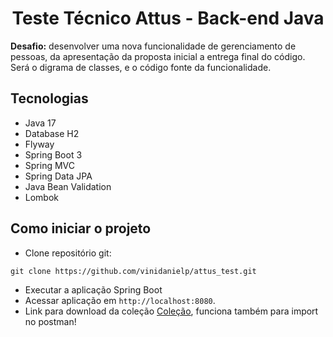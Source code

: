 <h1 align="center">
  Teste Técnico Attus - Back-end Java 
</h1>

**Desafio:** desenvolver uma nova funcionalidade de gerenciamento de pessoas, da apresentação da proposta inicial a entrega final do código. Será o digrama de classes, e o código fonte da funcionalidade.

## Tecnologias
- Java 17
- Database H2
- Flyway
- Spring Boot 3
- Spring MVC
- Spring Data JPA
- Java Bean Validation
- Lombok

## Como iniciar o projeto

- Clone repositório git:
```
git clone https://github.com/vinidanielp/attus_test.git
```
- Executar a aplicação Spring Boot
- Acessar aplicação em `http://localhost:8080`.
- Link para download da coleção [Coleção](https://drive.usercontent.google.com/uc?id=1GcbmM-jKEGoX8BTbZJ8ZQLEBDmtJ-3H7&export=download), funciona também para import no postman!
